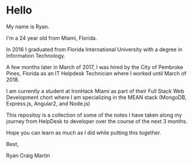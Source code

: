 # Hello

My name is Ryan.

I'm a 24 year old from Miami, Florida. 

In 2016 I graduated from Florida International University with a degree in Information Technology. 

A few months later in March of 2017, I was hired by the City of Pembroke Pines, Florida as an IT Helpdesk Technician where I worked until March of 2018. 

I am currently a student at IronHack Miami as part of their Full Stack Web Development chort where I am specializing in the MEAN stack (MongoDB, Express.js, Angular2, and Node.js)

This repositoy is a collection of some of the notes I have taken along my journey from HelpDesk to developer over the course of the next 3 months. 

Hope you can learn as much as I did while putting this together. 

Best,

Ryan Craig Martin